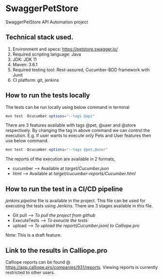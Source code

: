 # SwaggerPetStore
SwaggerPetStore API Automation project

## Technical stack used.
  1. Environment and specs: https://petstore.swagger.io/
  2. Required scripting language: Java 
  3. JDK: JDK 11
  4. Maven: 3.6.1
  5. Required testing tool: Rest-assured, Cucumber-BDD framework with Junit
  6. CI platform: git, jenkins

## How to run the tests locally
The tests can be run locally using below command in terminal
```java
mvn test -Dcucumber.options="--tags @api"
```
There are 3 features available with tags @pet, @user and @store respectively. By changing the tag in above command we can control the execution.
E.g. If user wants to execute only Pets and User features then use below command.
```java
mvn test -Dcucumber.options="--tags @pet,@user"
```
The reports of the execution are available in 2 formats,
* cucumber --> Available at *target/Cucumber.json*
* html --> Available at *target/cucumber-reports/Cucumber.html*


## How to run the test in a CI/CD pipeline
_jenkins.pipeline_ file is available in the project. This file can be used for executing the tests using Jenkins.
There are 3 stages available in this file.
* Git pull --> *To pull the project from github*
* ExecuteTests --> *To exeucte the tests*
* upload --> *To upload the report(Cucumber.json) to Calliope.pro*

Note: This is a draft feature.

## Link to the results in Calliope.pro
Calliope reports can be found @ https://app.calliope.pro/companies/931/reports.
Viewing reports is currently restricted to other users.
